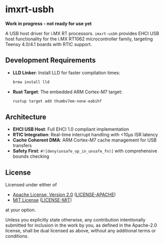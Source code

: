 imxrt-usbh
=========

**Work in progress - not ready for use yet**

A USB host driver for i.MX RT processors. `imxrt-usbh` provides EHCI USB host functionality
for the i.MX RT1062 microcontroller family, targeting Teensy 4.0/4.1 boards with RTIC support.

## Development Requirements

- **LLD Linker**: Install LLD for faster compilation times:
  ```bash
  brew install lld
  ```

- **Rust Target**: The embedded ARM Cortex-M7 target:
  ```bash
  rustup target add thumbv7em-none-eabihf
  ```

## Architecture

- **EHCI USB Host**: Full EHCI 1.0 compliant implementation
- **RTIC Integration**: Real-time interrupt handling with <10μs ISR latency
- **Cache Coherent DMA**: ARM Cortex-M7 cache management for USB transfers
- **Safety First**: `#![deny(unsafe_op_in_unsafe_fn)]` with comprehensive bounds checking


License
-------

Licensed under either of

- [Apache License, Version 2.0](http://www.apache.org/licenses/LICENSE-2.0) ([LICENSE-APACHE](./LICENSE-APACHE))
- [MIT License](http://opensource.org/licenses/MIT) ([LICENSE-MIT](./LICENSE-MIT))

at your option.

Unless you explicitly state otherwise, any contribution intentionally submitted
for inclusion in the work by you, as defined in the Apache-2.0 license, shall be
dual licensed as above, without any additional terms or conditions.
